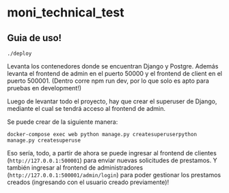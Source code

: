 # moni_technical_test

## Guia de uso!

```./deploy```

Levanta los contenedores donde se encuentran Django y Postgre. Además levanta el frontend de admin en el puerto 50000 y el frontend de client en el puerto 500001. (Dentro corre npm run dev, por lo que solo es apto para pruebas en development!)

Luego de levantar todo el proyecto, hay que crear el superuser de Django, mediante el cual se tendrá acceso al frontend de admin.

Se puede crear de la siguiente manera:

```docker-compose exec web python manage.py createsuperuserpython manage.py createsuperuse```

Eso sería, todo, a partir de ahora se puede ingresar al frontend de clientes (```http://127.0.0.1:500001```) para enviar nuevas solicitudes de prestamos. Y también ingresar al frontend de administradores (```http://127.0.0.1:500001/admin/login```) para poder gestionar los prestamos creados (ingresando con el usuario creado previamente)!